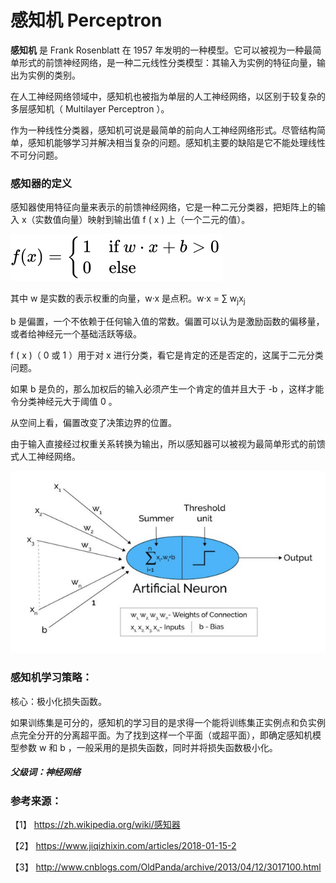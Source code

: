 # 感知机 Perceptron

**感知机** 是 Frank Rosenblatt 在 1957 年发明的一种模型。它可以被视为一种最简单形式的前馈神经网络，是一种二元线性分类模型：其输入为实例的特征向量，输出为实例的类别。

在人工神经网络领域中，感知机也被指为单层的人工神经网络，以区别于较复杂的多层感知机（ Multilayer Perceptron ）。

作为一种线性分类器，感知机可说是最简单的前向人工神经网络形式。尽管结构简单，感知机能够学习并解决相当复杂的问题。感知机主要的缺陷是它不能处理线性不可分问题。

### 感知器的定义

感知器使用特征向量来表示的前馈神经网络，它是一种二元分类器，把矩阵上的输入 x（实数值向量）映射到输出值 f ( x ) 上（一个二元的值）。


![](感知机定义.svg)


其中 w 是实数的表示权重的向量，w·x 是点积。w·x = ∑ w<sub>j</sub>x<sub>j</sub>

b 是偏置，一个不依赖于任何输入值的常数。偏置可以认为是激励函数的偏移量，或者给神经元一个基础活跃等级。

f ( x )（ 0 或 1 ）用于对 x 进行分类，看它是肯定的还是否定的，这属于二元分类问题。

如果 b 是负的，那么加权后的输入必须产生一个肯定的值并且大于 -b ，这样才能令分类神经元大于阈值 0 。

从空间上看，偏置改变了决策边界的位置。

由于输入直接经过权重关系转换为输出，所以感知器可以被视为最简单形式的前馈式人工神经网络。


![](单层感知机架构.png)

### 感知机学习策略：

核心：极小化损失函数。

如果训练集是可分的，感知机的学习目的是求得一个能将训练集正实例点和负实例点完全分开的分离超平面。为了找到这样一个平面（或超平面），即确定感知机模型参数 w 和 b ，一般采用的是损失函数，同时并将损失函数极小化。

##### 父级词：神经网络


### 参考来源：  

【1】  https://zh.wikipedia.org/wiki/感知器

【2】  https://www.jiqizhixin.com/articles/2018-01-15-2

【3】  http://www.cnblogs.com/OldPanda/archive/2013/04/12/3017100.html


